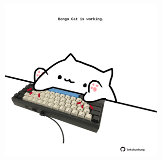 <!-- built at 20/08/2024, 08:00:53 UTC -->
<p align="center">
  <img width="500" height="500" src="./ReadmeImage.svg">
</p>
